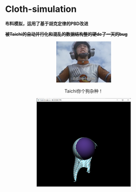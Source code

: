 # Cloth-simulation

**布料模拟，运用了基于胡克定律的PBD改进**

**~~被Taichi的自动并行化和混乱的数据结构整的硬de了一天的bug~~**

<div align=center>
<img src="https://github.com/1242857339/Taichi-simulation/blob/main/Lab3%20Cloth-simulation/fuck.jpeg" width = "35%" height = "35%" />
<center><p>Taichi你个狗杂种！</p></center>
</div> 
<div align=center>
<img src="https://github.com/1242857339/Taichi-simulation/blob/main/Lab3%20Cloth-simulation/show.png" width = "60%" height = "60%" />
</div> 
